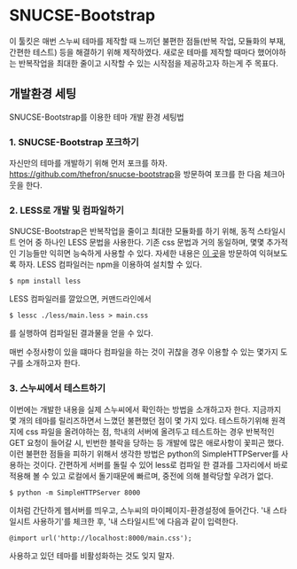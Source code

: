 # SNUCSE-Bootstrap
이 툴킷은 매번 스누씨 테마를 제작할 때 느끼던 불편한 점들(반복 작업,
모듈화의 부재, 간편한 테스트) 등을 해결하기 위해 제작하였다. 새로운
테마를 제작할 때마다 했어야하는 반복작업을 최대한 줄이고 시작할 수 있는
시작점을 제공하고자 하는게 주 목표다.

## 개발환경 세팅
SNUCSE-Bootstrap를 이용한 테마 개발 환경 세팅법

### 1. SNUCSE-Bootstrap 포크하기
자신만의 테마를 개발하기 위해 먼저 포크를 하자. 
<https://github.com/thefron/snucse-bootstrap>을 방문하여 포크를 한 다음
체크아웃을 한다.

### 2. LESS로 개발 및 컴파일하기
SNUCSE-Bootstrap은 반복작업을 줄이고 최대한 모듈화를 하기 위해, 동적
스타일시트 언어 중 하나인 LESS 문법을 사용한다. 기존 css 문법과 거의
동일하며, 몇몇 추가적인 기능들만 익히면 능숙하게 사용할 수 있다. 
자세한 내용은 [이 곳](http://lesscss.org/)을 방문하여 익혀보도록 하자.
LESS 컴파일러는 npm을 이용하여 설치할 수 있다. 

    $ npm install less

LESS 컴파일러를 깔았으면, 커맨드라인에서

    $ lessc ./less/main.less > main.css

를 실행하여 컴파일된 결과물을 얻을 수 있다.

매번 수정사항이 있을 떄마다 컴파일을 하는 것이 귀찮을 경우 이용할 수
있는 몇가지 도구를 소개하고자 한다.


### 3. 스누씨에서 테스트하기
이번에는 개발한 내용을 실제 스누씨에서 확인하는 방법을 소개하고자 한다.
지금까지 몇 개의 테마를 릴리즈하면서 느꼈던 불편했던 점이 몇 가지 있다.
테스트하기위해 원격지에 css 파일을 올려야하는 점, 학내의 서버에
올려두고 테스트하는 경우 반복적인 GET 요청이 들어갈 시, 빈번한 블락을
당하는 등 개발에 많은 애로사항이 꽃피곤 했다.
이런 불편한 점들을 피하기 위해서 생각한 방법은 python의
SimpleHTTPServer를 사용하는 것이다. 간편하게 서버를 돌릴 수 있어 less로
컴파일 한 결과를 그자리에서 바로 적용해 볼 수 있고 로컬에서 돌기때문에 빠르며, 중전에 의해
블락당할 우려가 없다.

    $ python -m SimpleHTTPServer 8000

이처럼 간단하게 웹서버를 띄우고, 스누씨의 마이페이지-환경설정에
들어간다. '내 스타일시트 사용하기'를 체크한 후, '내 스타일시트'에 다음과
같이 입력한다.

    @import url('http://localhost:8000/main.css');

사용하고 있던 테마를 비활성화하는 것도 잊지 말자.
